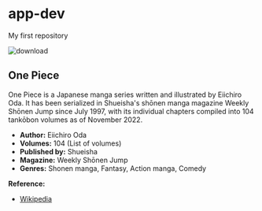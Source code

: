 # app-dev
My first repository

![download](https://user-images.githubusercontent.com/119951250/205947875-f30915dd-1c83-4ba0-b699-620a82f30637.jpg)
  
## One Piece
One Piece is a Japanese manga series written and illustrated by Eiichiro Oda. It has been serialized in Shueisha's shōnen manga magazine Weekly Shōnen Jump since July 1997, with its individual chapters compiled into 104 tankōbon volumes as of November 2022.

- **Author:** Eiichiro Oda
- **Volumes:** 104 (List of volumes)
- **Published by:** Shueisha
- **Magazine:** Weekly Shōnen Jump
- **Genres:** Shonen manga, Fantasy, Action manga, Comedy

**Reference:**
- [Wikipedia]([https://www.example.com](https://en.wikipedia.org/wiki/One_Piece))
